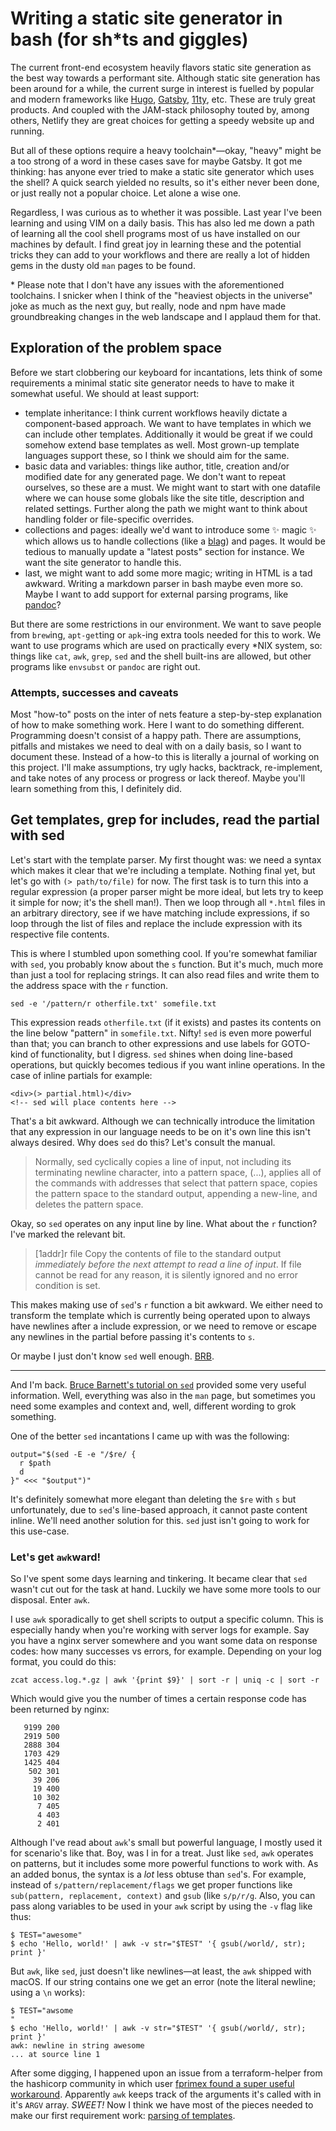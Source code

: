 # Writing a static site generator in bash (for sh\*ts and giggles)

The current front-end ecosystem heavily flavors static site generation as the
best way towards a performant site. Although static site generation has been
around for a while, the current surge in interest is fuelled by popular and
modern frameworks like [Hugo](https://gohugo.io),
[Gatsby](https://www.gatsbyjs.org), [11ty](https://www.11ty.dev), etc. These are
truly great products. And coupled with the JAM-stack philosophy touted by,
among others, Netlify they are great choices for getting a speedy website
up and running.

But all of these options require a heavy toolchain\*—okay, "heavy" might be a too
strong of a word in these cases save for maybe Gatsby. It got me thinking: has
anyone ever tried to make a static site generator which uses the shell? A quick
search yielded no results, so it's either never been done, or just really not a
popular choice. Let alone a wise one.

Regardless, I was curious as to whether it was possible. Last year I've been
learning and using VIM on a daily basis. This has also led me down a path of
learning all the cool shell programs most of us have installed on our machines
by default. I find great joy in learning these and the potential tricks they can
add to your workflows and there are really a lot of hidden gems in the dusty old
`man` pages to be found.

\* Please note that I don't have any issues with the aforementioned toolchains.
I snicker when I think of the "heaviest objects in the universe" joke as much as
the next guy, but really, node and npm have made groundbreaking changes in the
web landscape and I applaud them for that.

## Exploration of the problem space

Before we start clobbering our keyboard for incantations, lets think of some
requirements a minimal static site generator needs to have to make it somewhat
useful. We should at least support:

- template inheritance: I think current workflows heavily dictate a
  component-based approach. We want to have templates in which we can include
  other templates. Additionally it would be great if we could somehow extend base
  templates as well. Most grown-up template languages support these, so I think we
  should aim for the same.
- basic data and variables: things like author, title, creation and/or modified
  date for any generated page. We don't want to repeat ourselves, so these are a
  must. We might want to start with one datafile where we can house some globals
  like the site title, description and related settings. Further along the path we
  might want to think about handling folder or file-specific overrides.
- collections and pages: ideally we'd want to introduce some ✨ magic ✨ which
  allows us to handle collections (like a [blag](https://xkcd.com/148/)) and
  pages. It would be tedious to manually update a "latest posts" section for
  instance. We want the site generator to handle this.
- last, we might want to add some more magic; writing in HTML is a tad awkward.
  Writing a markdown parser in bash maybe even more so. Maybe I want to add
  support for external parsing programs, like [pandoc](https://pandoc.org)?

But there are some restrictions in our environment. We want to save people from
`brew`ing, `apt-get`ting or `apk`-ing extra tools needed for this to work. We
want to use programs which are used on practically every \*NIX system, so:
things like `cat`, `awk`, `grep`, `sed` and the shell built-ins are allowed, but other
programs like `envsubst` or `pandoc` are right out.

### Attempts, successes and caveats

Most "how-to" posts on the inter of nets feature a step-by-step explanation of
how to make something work. Here I want to do something different. Programming
doesn't consist of a happy path. There are assumptions, pitfalls and mistakes we
need to deal with on a daily basis, so I want to document these. Instead of a
how-to this is literally a journal of working on this project. I'll make
assumptions, try ugly hacks, backtrack, re-implement, and take notes of any
process or progress or lack thereof. Maybe you'll learn something from this, I
definitely did.

## Get templates, grep for includes, read the partial with sed

Let's start with the template parser. My first thought was: we need a syntax
which makes it clear that we're including a template. Nothing final yet, but
let's go with `(> path/to/file)` for now. The first task is to turn this into a
regular expression (a proper parser might be more ideal, but lets try to keep it
simple for now; it's the shell man!). Then we loop through all `*.html` files
in an arbitrary directory, see if we have matching include expressions, if so
loop through the list of files and replace the include expression with its
respective file contents.

This is where I stumbled upon something cool. If you're somewhat familiar with
`sed`, you probably know about the `s` function. But it's much, much more than
just a tool for replacing strings. It can also read files and write them to the
address space with the `r` function.

```
sed -e '/pattern/r otherfile.txt' somefile.txt
```

This expression reads `otherfile.txt` (if it exists) and pastes its contents on
the line below "pattern" in `somefile.txt`. Nifty! `sed` is even more powerful
than that; you can branch to other expressions and use labels for GOTO-kind of
functionality, but I digress. `sed` shines when doing line-based operations, but
quickly becomes tedious if you want inline operations. In the case of inline
partials for example:

```
<div>(> partial.html)</div>
<!-- sed will place contents here -->
```

That's a bit awkward. Although we can technically introduce the limitation that
any expression in our language needs to be on it's own line this isn't always
desired. Why does `sed` do this? Let's consult the manual.

> Normally, sed cyclically copies a line of input, not including its terminating
> newline character, into a pattern space, (...), applies all of the commands
> with addresses that select that pattern space, copies the pattern space to the
> standard output, appending a new-line, and deletes the pattern space.

Okay, so `sed` operates on any input line by line. What about the `r` function?
I've marked the relevant bit.

> [1addr]r file
> Copy the contents of file to the standard output _immediately before the
> next attempt to read a line of input_. If file cannot be read for any
> reason, it is silently ignored and no error condition is set.

This makes making use of `sed`'s `r` function a bit awkward. We either need to
transform the template which is currently being operated upon to always have
newlines after a include expression, or we need to remove or escape any newlines
in the partial before passing it's contents to `s`.

Or maybe I just don't know `sed` well enough.
[BRB](https://www.grymoire.com/Unix/Sed.html).

---

And I'm back. [Bruce Barnett's tutorial on
`sed`](https://www.grymoire.com/Unix/Sed.html) provided some very useful
information. Well, everything was also in the `man` page, but sometimes you need
some examples and context and, well, different wording to grok something.

One of the better `sed` incantations I came up with was the following:

```
output="$(sed -E -e "/$re/ {
  r $path
  d
}" <<< "$output")"
```

It's definitely somewhat more elegant than deleting the `$re` with `s` but
unfortunately, due to `sed`'s line-based approach, it cannot paste content
inline. We'll need another solution for this. `sed` just isn't going to work for
this use-case.

### Let's get `awk`ward!

So I've spent some days learning and tinkering. It became clear that `sed`
wasn't cut out for the task at hand. Luckily we have some more tools to our
disposal. Enter `awk`.

I use `awk` sporadically to get shell scripts to output a specific column. This
is especially handy when you're working with server logs for example. Say you
have a nginx server somewhere and you want some data on response codes: how many
successes vs errors, for example. Depending on your log format, you could do
this:

```
zcat access.log.*.gz | awk '{print $9}' | sort -r | uniq -c | sort -r
```

Which would give you the number of times a certain response code has been
returned by nginx:

```
   9199 200
   2919 500
   2888 304
   1703 429
   1425 404
    502 301
     39 206
     19 400
     10 302
      7 405
      4 403
      2 401
```

Although I've read about `awk`'s small but powerful language, I mostly used it
for scenario's like that. Boy, was I in for a treat. Just like `sed`, `awk`
operates on patterns, but it includes some more powerful functions to work with.
As an added bonus, the syntax is a _lot_ less obtuse than `sed`'s. For example,
instead of `s/pattern/replacement/flags` we get proper functions like
`sub(pattern, replacement, context)` and `gsub` (like `s/p/r/g`. Also, you
can pass along variables to be used in your `awk` script by using the `-v` flag
like thus:

```
$ TEST="awesome"
$ echo 'Hello, world!' | awk -v str="$TEST" '{ gsub(/world/, str); print }'
```

But `awk`, like `sed`, just doesn't like newlines—at least, the `awk` shipped
with macOS. If our string contains one we get an error (note the literal
newline; using a `\n` works):

```
$ TEST="awsome
"
$ echo 'Hello, world!' | awk -v str="$TEST" '{ gsub(/world/, str); print }'
awk: newline in string awesome
... at source line 1
```

After some digging, I happened upon an issue from a terraform-helper from the
hashicorp community in which user [fprimex found a super useful
workaround](https://github.com/hashicorp-community/tf-helper/issues/1#issuecomment-490656096).
Apparently `awk` keeps track of the arguments it's called with in it's `ARGV`
array. _SWEET!_ Now I think we have most of the pieces needed to make our first
requirement work: [parsing of templates](https://github.com/rombrom/rombrom.com/blob/86f054019d710f8354a060be234c80edd88faef9/scripts/build).
